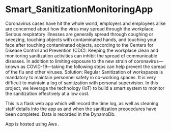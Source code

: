 # Smart_SanitizationMonitoringApp

Coronavirus cases have hit the whole world, employers and employees alike are concerned about how the virus may spread through the workplace.
Serious respiratory illnesses are generally spread through coughing or sneezing, touching objects with contaminated hands, and touching your face after touching contaminated objects, according to the Centers for Disease Control and Prevention (CDC).
Keeping the workplace clean and monitoring sanitization activities can inhibit the spread of communicable diseases. In addition to limiting exposure to the new strain of coronavirus—known as COVID-19—taking the following steps can help prevent the spread of the flu and other viruses.
Solution:
Regular Sanitization of workspaces is mandatory to maintain personnel safety in co-working spaces. It is very difficult to maintain a log of sanitization with personal supervision. In this project, we leverage the technology (IoT) to build a smart system to monitor the sanitization effectively at a low cost.

This is a flask web app which will record the time log, as well as cleaning staff details into the app as and when the sanitization preocedures have been completed. Data is recorded in the DynamoDb. 

App is hosted using Aws .
